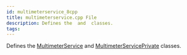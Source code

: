```yaml
---
id: multimeterservice_8cpp
title: multimeterservice.cpp File
description: Defines the  and  classes.
tags:
---
```

Defines the <a href="classMultimeterService">MultimeterService</a> and <a href="classMultimeterServicePrivate">MultimeterServicePrivate</a> classes.

